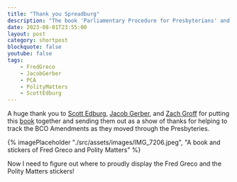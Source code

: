 ```yaml
---
title: "Thank you Spreadburg"
description: "The book 'Parliamentary Procedure for Presbyterians' and some cool stickers arrived in mailbox today."
date: 2023-08-01T23:55:00
layout: post
category: shortpost
blockquote: false
youtube: false
tags:
    - FredGreco
    - JacobGerber
    - PCA
    - PolityMatters
    - ScottEdburg
---
```


A huge thank you to [Scott Edburg](https://twitter.com/SEdburg), [Jacob Gerber](https://twitter.com/jacobgerber), and [Zach Groff](https://twitter.com/ZGroff) for putting this [book](/blog/jacob-gerbers-new-resource-for-presbyters/) together and sending them out as a show of thanks for helping to track the BCO Amendments as they moved through the Presbyteries.

{% imagePlaceholder "./src/assets/images/IMG_7206.jpeg", "A book and stickers of Fred Greco and Polity Matters" %}

Now I need to figure out where to proudly display the Fred Greco and the Polity Matters stickers!